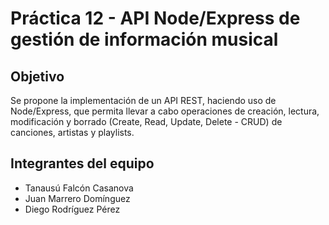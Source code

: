 # Práctica 12 - API Node/Express de gestión de información musical
## Objetivo
Se propone la implementación de un API REST, haciendo uso de Node/Express, que permita llevar a cabo operaciones de creación, lectura, modificación y borrado (Create, Read, Update, Delete - CRUD) de canciones, artistas y playlists.

## Integrantes del equipo
* Tanausú Falcón Casanova
* Juan Marrero Domínguez
* Diego Rodríguez Pérez

